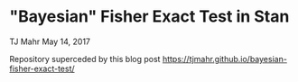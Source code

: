 "Bayesian" Fisher Exact Test in Stan
================
TJ Mahr
May 14, 2017

Repository superceded by this blog post https://tjmahr.github.io/bayesian-fisher-exact-test/
